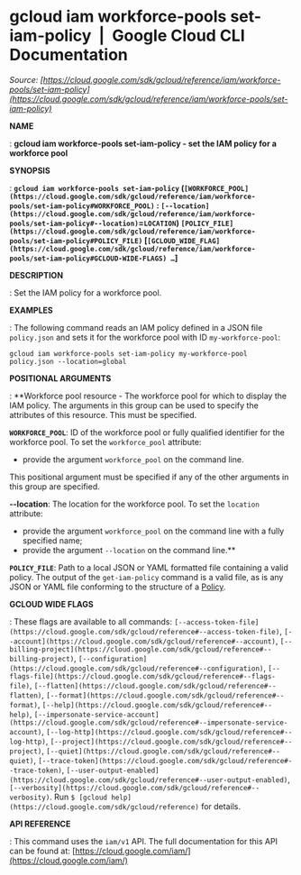 # gcloud iam workforce-pools set-iam-policy  |  Google Cloud CLI Documentation

*Source: [https://cloud.google.com/sdk/gcloud/reference/iam/workforce-pools/set-iam-policy](https://cloud.google.com/sdk/gcloud/reference/iam/workforce-pools/set-iam-policy)*

**NAME**

: **gcloud iam workforce-pools set-iam-policy - set the IAM policy for a workforce pool**

**SYNOPSIS**

: **`gcloud iam workforce-pools set-iam-policy` (`[WORKFORCE_POOL](https://cloud.google.com/sdk/gcloud/reference/iam/workforce-pools/set-iam-policy#WORKFORCE_POOL)` : `[--location](https://cloud.google.com/sdk/gcloud/reference/iam/workforce-pools/set-iam-policy#--location)`=`LOCATION`) `[POLICY_FILE](https://cloud.google.com/sdk/gcloud/reference/iam/workforce-pools/set-iam-policy#POLICY_FILE)` [`[GCLOUD_WIDE_FLAG](https://cloud.google.com/sdk/gcloud/reference/iam/workforce-pools/set-iam-policy#GCLOUD-WIDE-FLAGS) …`]**

**DESCRIPTION**

: Set the IAM policy for a workforce pool.

**EXAMPLES**

: The following command reads an IAM policy defined in a JSON file
``policy.json`` and sets it for the workforce
pool with ID ``my-workforce-pool``:

```
gcloud iam workforce-pools set-iam-policy my-workforce-pool policy.json --location=global
```

**POSITIONAL ARGUMENTS**

: **Workforce pool resource - The workforce pool for which to display the IAM
policy. The arguments in this group can be used to specify the attributes of
this resource.
This must be specified.

**`WORKFORCE_POOL`**:
ID of the workforce pool or fully qualified identifier for the workforce pool.
To set the `workforce_pool` attribute:

- provide the argument `workforce_pool` on the command line.

This positional argument must be specified if any of the other arguments in this
group are specified.

**--location**:
The location for the workforce pool.
To set the `location` attribute:

- provide the argument `workforce_pool` on the command line with a
fully specified name;
- provide the argument `--location` on the command line.**

**`POLICY_FILE`**:
Path to a local JSON or YAML formatted file containing a valid policy.
The output of the `get-iam-policy` command is a valid file, as is any
JSON or YAML file conforming to the structure of a [Policy](https://cloud.google.com/iam/reference/rest/v1/Policy).

**GCLOUD WIDE FLAGS**

: These flags are available to all commands: `[--access-token-file](https://cloud.google.com/sdk/gcloud/reference#--access-token-file)`,
`[--account](https://cloud.google.com/sdk/gcloud/reference#--account)`, `[--billing-project](https://cloud.google.com/sdk/gcloud/reference#--billing-project)`,
`[--configuration](https://cloud.google.com/sdk/gcloud/reference#--configuration)`,
`[--flags-file](https://cloud.google.com/sdk/gcloud/reference#--flags-file)`,
`[--flatten](https://cloud.google.com/sdk/gcloud/reference#--flatten)`, `[--format](https://cloud.google.com/sdk/gcloud/reference#--format)`, `[--help](https://cloud.google.com/sdk/gcloud/reference#--help)`, `[--impersonate-service-account](https://cloud.google.com/sdk/gcloud/reference#--impersonate-service-account)`,
`[--log-http](https://cloud.google.com/sdk/gcloud/reference#--log-http)`,
`[--project](https://cloud.google.com/sdk/gcloud/reference#--project)`, `[--quiet](https://cloud.google.com/sdk/gcloud/reference#--quiet)`, `[--trace-token](https://cloud.google.com/sdk/gcloud/reference#--trace-token)`, `[--user-output-enabled](https://cloud.google.com/sdk/gcloud/reference#--user-output-enabled)`,
`[--verbosity](https://cloud.google.com/sdk/gcloud/reference#--verbosity)`.
Run `$ [gcloud help](https://cloud.google.com/sdk/gcloud/reference)` for details.

**API REFERENCE**

: This command uses the `iam/v1` API. The full documentation for this
API can be found at: [https://cloud.google.com/iam/](https://cloud.google.com/iam/)
